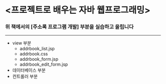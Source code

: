 
# <프로젝트로 배우는 자바 웹프로그래밍>

### 위 책에서의 [주소록 프로그램 개발] 부분을 실습하고 올립니다
---
+ view 부분
  - addrbook_list.jsp
  - addrbook.css
  - addrbook_form.jsp
  - addrbook_edit_form.jsp
+ 데이터베이스 부분
+ 컨트롤러 부분
